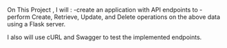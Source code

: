 On This Project , I  will : 
-create an application with API endpoints to
-perform Create, Retrieve, Update, and Delete operations on the above data using a Flask server.

I also will use cURL and Swagger to test the implemented endpoints.
